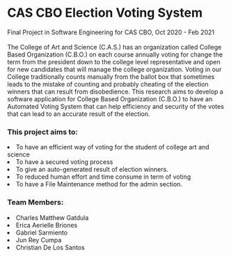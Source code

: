 # CAS CBO Election Voting System
Final Project in Software Engineering for CAS CBO, Oct 2020 - Feb 2021
<br>
<br>
The College of Art and Science (C.A.S.) has an organization called College Based Organization (C.B.O.) on each course annually voting for change the term from the president down to the college level representative and open for new candidates that will manage the college organization. Voting in our College traditionally counts manually from the ballot box that sometimes leads to the mistake of counting and probably cheating of the election winners that can result from disobedience. This research aims to develop a software application for College Based Organization (C.B.O.) to have an Automated Voting System that can help efficiency and security of the votes that can lead to an accurate result of the election.
<br>
<h3>This project aims to:</h3>
<li>To have an efficient way of voting for the student of college art and science</li>
<li>To have a secured voting process</li>
<li>To give an auto-generated result of election winners.</li>
<li>To reduced human effort and time consume in term of voting</li>
<li>To have a File Maintenance method for the admin section.</li>

<h3>Team Members:</h3>
<li>Charles Matthew Gatdula</li>
<li>Erica Aerielle Briones</li>
<li>Gabriel Sarmiento</li>
<li>Jun Rey Cumpa</li>
<li>Christian De Los Santos</li>
